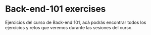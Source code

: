 # Back-end-101 exercises

Ejercicios del curso de Back-end 101, acá podrás encontrar todos los ejercicios
y retos que veremos durante las sesiones del curso.
